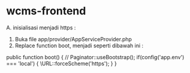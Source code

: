 # wcms-frontend

A. inisialisasi menjadi https : 

1. Buka file app/provider/AppServiceProvider.php
2. Replace function boot, menjadi seperti dibawah ini :

public function boot()
    {
        //
        Paginator::useBootstrap();
        if(config('app.env') === 'local') {
            \URL::forceScheme('https');
        }
    }